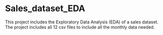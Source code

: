 # Sales_dataset_EDA

This project includes the Exploratory Data Analysis (EDA) of a sales dataset. The project includes all 12 csv files to include all the monthly data needed.
